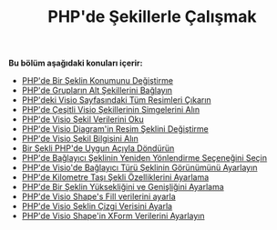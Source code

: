 ﻿---
title: PHP'de Şekillerle Çalışmak
type: docs
weight: 100
url: /tr/java/working-with-shapes-in-php/
---
**Bu bölüm aşağıdaki konuları içerir:**

- [PHP'de Bir Şeklin Konumunu Değiştirme](/diagram/tr/java/change-the-position-of-a-shape-in-php/)
- [PHP'de Grupların Alt Şekillerini Bağlayın](/diagram/tr/java/connect-sub-shapes-of-the-groups-in-php/)
- [PHP'deki Visio Sayfasındaki Tüm Resimleri Çıkarın](/diagram/tr/java/extract-all-images-from-a-visio-page-in-php/)
- [PHP'de Çeşitli Visio Şekillerinin Simgelerini Alın](/diagram/tr/java/get-icons-of-various-visio-shapes-in-php/)
- [PHP'de Visio Şekil Verilerini Oku](/diagram/tr/java/read-visio-shape-data-in-php/)
- [PHP'de Visio Diagram'in Resim Şeklini Değiştirme](/diagram/tr/java/replace-a-picture-shape-of-the-visio-diagram-in-php/)
- [PHP'de Visio Şekil Bilgisini Alın](/diagram/tr/java/retrieve-visio-shape-information-in-php/)
- [Bir Şekli PHP'de Uygun Açıyla Döndürün](/diagram/tr/java/rotate-a-shape-with-suitable-angle-in-php/)
- [PHP'de Bağlayıcı Şeklinin Yeniden Yönlendirme Seçeneğini Seçin](/diagram/tr/java/select-reroute-option-of-the-connector-shape-in-php/)
- [PHP'de Visio'de Bağlayıcı Türü Şeklinin Görünümünü Ayarlayın](/diagram/tr/java/set-appearance-of-the-connector-type-shape-in-visio-in-php/)
- [PHP'de Kilometre Taşı Şekli Özelliklerini Ayarlama](/diagram/tr/java/set-milestone-shape-properties-in-php/)
- [PHP'de Bir Şeklin Yüksekliğini ve Genişliğini Ayarlama](/diagram/tr/java/set-the-height-and-width-of-a-shape-in-php/)
- [PHP'de Visio Shape's Fill verilerini ayarla](https://docs.aspose.com/diagram/java/set-visio-shape-s-fill-data-in-php/)
- [PHP'de Visio Şeklin Çizgi Verisini Ayarla](https://docs.aspose.com/diagram/java/set-visio-shape-s-line-data-in-php/)
- [PHP'de Visio Shape'in XForm Verilerini Ayarlayın](https://docs.aspose.com/diagram/java/set-visio-shape-s-xform-data-in-php/)
